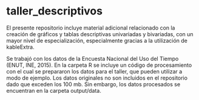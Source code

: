 # taller_descriptivos
El presente repositorio incluye material adicional relacionado con la creación de gráficos y tablas descriptivas univariadas y bivariadas, con un mayor nivel de especialización, especialmente gracias a la utilización de kableExtra.

Se trabajó con los datos de la Encuesta Nacional del Uso del Tiempo (ENUT, INE, 2015). En la carpeta R se incluye un código de procesamiento con el cual se prepararon los datos para el taller, que pueden utilizar a modo de ejemplo. Los datos originales no son incluidos en el repositorio dado que exceden los 100 mb. Sin embargo, los datos procesados se encuentran en la carpeta output/data. 
